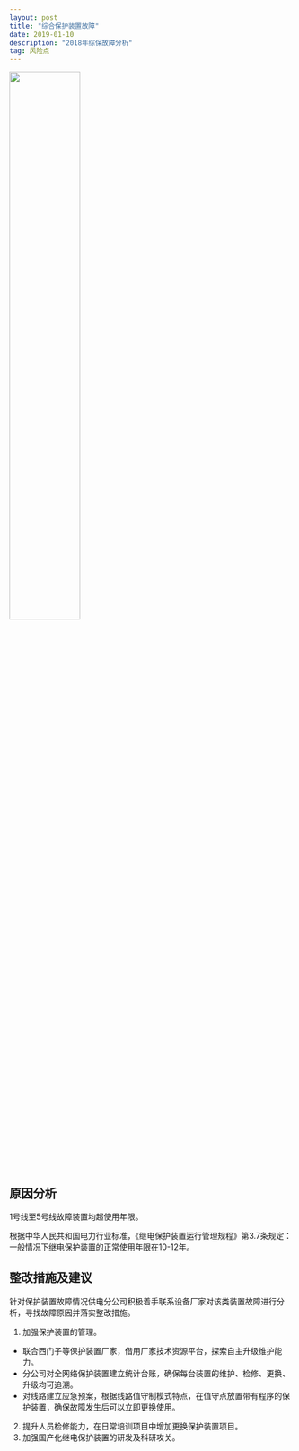 ```yaml
---
layout: post
title: "综合保护装置故障"
date: 2019-01-10 
description: "2018年综保故障分析"
tag: 风险点 
---   
```


<img src="https://github.com/tj366/tj366.github.io/blob/master/_posts/images/image20180201.png?raw=true" width="50%" height="50%" />

## 原因分析

1号线至5号线故障装置均超使用年限。

根据中华人民共和国电力行业标准，《继电保护装置运行管理规程》第3.7条规定：一般情况下继电保护装置的正常使用年限在10-12年。


## 整改措施及建议

针对保护装置故障情况供电分公司积极着手联系设备厂家对该类装置故障进行分析，寻找故障原因并落实整改措施。

1. 加强保护装置的管理。
- 联合西门子等保护装置厂家，借用厂家技术资源平台，探索自主升级维护能力。
- 分公司对全网络保护装置建立统计台账，确保每台装置的维护、检修、更换、升级均可追溯。
- 对线路建立应急预案，根据线路值守制模式特点，在值守点放置带有程序的保护装置，确保故障发生后可以立即更换使用。

2. 提升人员检修能力，在日常培训项目中增加更换保护装置项目。
3. 加强国产化继电保护装置的研发及科研攻关。
